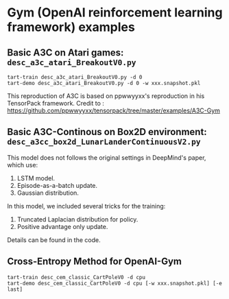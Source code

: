 # Gym (OpenAI reinforcement learning framework) examples

## Basic A3C on Atari games: `desc_a3c_atari_BreakoutV0.py`

```
tart-train desc_a3c_atari_BreakoutV0.py -d 0 
tart-demo desc_a3c_atari_BreakoutV0.py -d 0 -w xxx.snapshot.pkl
```

This reproduction of A3C is based on ppwwyyxx's reproduction in his TensorPack framework.
Credit to : https://github.com/ppwwyyxx/tensorpack/tree/master/examples/A3C-Gym


## Basic A3C-Continous on Box2D environment: `desc_a3cc_box2d_LunarLanderContinuousV2.py`

This model does not follows the original settings in DeepMind's paper, which use:
1. LSTM model.
2. Episode-as-a-batch update.
3. Gaussian distribution.

In this model, we included several tricks for the training:
1. Truncated Laplacian distribution for policy.
2. Positive advantage only update.

Details can be found in the code.


## Cross-Entropy Method for OpenAI-Gym

```
tart-train desc_cem_classic_CartPoleV0 -d cpu
tart-demo desc_cem_classic_CartPoleV0 -d cpu [-w xxx.snapshot.pkl] [-e last]
```